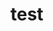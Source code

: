 # test   
     
      
           
          
               
                
         
        
    
        
 
  
   
